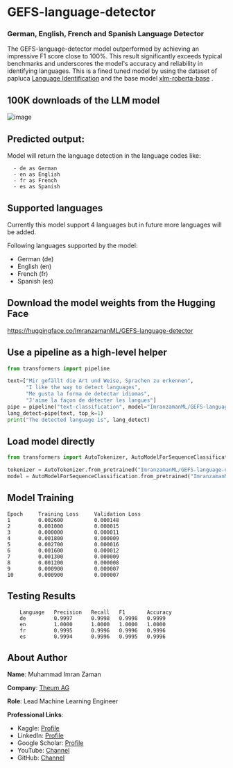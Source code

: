 # GEFS-language-detector
### German, English, French and Spanish Language Detector

The GEFS-language-detector model outperformed by achieving an impressive F1 score close to 100%. This result significantly exceeds typical benchmarks and underscores the model's accuracy and reliability in identifying languages.
This is a fined tuned model by using the dataset of papluca [Language Identification](https://huggingface.co/datasets/papluca/language-identification#additional-information) and the base model [xlm-roberta-base](https://huggingface.co/xlm-roberta-base) .

## 100K downloads of the LLM model
![image](https://github.com/Imran-ml/GEFS-language-detector/assets/149146155/7318e8c3-a672-4b71-9b17-d9be7f0cfbd4)


## Predicted output:

Model will return the language detection in the language codes like: 
```
  - de as German
  - en as English
  - fr as French
  - es as Spanish
```
  
## Supported languages
Currently this model support 4 languages but in future more languages will be added. 

Following languages supported by the model:
- German (de)
- English (en)
- French (fr)
- Spanish (es)

## Download the model weights from the Hugging Face
https://huggingface.co/ImranzamanML/GEFS-language-detector

## Use a pipeline as a high-level helper

```python
from transformers import pipeline

text=["Mir gefällt die Art und Weise, Sprachen zu erkennen",
      "I like the way to detect languages",
      "Me gusta la forma de detectar idiomas",
      "J'aime la façon de détecter les langues"]
pipe = pipeline("text-classification", model="ImranzamanML/GEFS-language-detector")
lang_detect=pipe(text, top_k=1)
print("The detected language is", lang_detect)
```

## Load model directly

```python
from transformers import AutoTokenizer, AutoModelForSequenceClassification

tokenizer = AutoTokenizer.from_pretrained("ImranzamanML/GEFS-language-detector")
model = AutoModelForSequenceClassification.from_pretrained("ImranzamanML/GEFS-language-detector")

```

## Model Training
  
    Epoch	  Training Loss	    Validation Loss
    1	      0.002600	        0.000148  
    2	      0.001000	        0.000015
    3	      0.000000	        0.000011
    4	      0.001800	        0.000009
    5	      0.002700	        0.000016
    6	      0.001600	        0.000012
    7	      0.001300	        0.000009
    8	      0.001200	        0.000008
    9	      0.000900	        0.000007
    10	      0.000900	        0.000007


## Testing Results
```
    Language   Precision   Recall	F1 	     Accuracy
    de	       0.9997	   0.9998	0.9998   0.9999
    en	       1.0000	   1.0000	1.0000	 1.0000
    fr	       0.9995	   0.9996	0.9996	 0.9996
    es	       0.9994	   0.9996	0.9995	 0.9996
```



## About Author

  **Name**: Muhammad Imran Zaman 
  
  **Company**: [Theum AG](https://theum.com/en/index.htm?t=) 
  
  **Role**: Lead Machine Learning Engineer 

  **Professional Links**:
  - Kaggle: [Profile](https://www.kaggle.com/muhammadimran112233)
  - LinkedIn: [Profile](linkedin.com/in/muhammad-imran-zaman)
  - Google Scholar: [Profile](https://scholar.google.com/citations?user=ulVFpy8AAAAJ&hl=en)
  - YouTube: [Channel](https://www.youtube.com/@consolioo)
  - GitHub: [Channel](https://github.com/Imran-ml)
